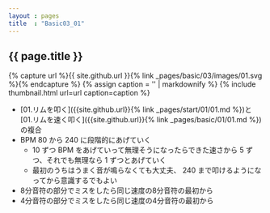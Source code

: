 ```yaml
---
layout : pages
title  : "Basic03_01"
---
```


## {{ page.title }}

{% capture url %}{{ site.github.url }}{% link _pages/basic/03/images/01.svg %}{% endcapture %}
{% assign caption = '' | markdownify %}
{% include thumbnail.html url=url caption=caption %}

* [01.リムを叩く]({{site.github.url}}{% link _pages/start/01/01.md %})と[01.リムを速く叩く]({{site.github.url}}{% link _pages/basic/01/01.md %})の複合
* BPM 80 から 240 に段階的にあげていく
  * 10 ずつ BPM をあげていって無理そうになったらできた速さから 5 ずつ、それでも無理なら 1 ずつとあげていく
  * 最初のうちはうまく音が鳴らなくても大丈夫、 240 まで叩けるようになってから意識するでもよい
* 8分音符の部分でミスをしたら同じ速度の8分音符の最初から
* 4分音符の部分でミスをしたら同じ速度の4分音符の最初から